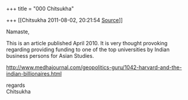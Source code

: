 +++
title = "000 Chitsukha"

+++
[[Chitsukha	2011-08-02, 20:21:54 [Source](https://groups.google.com/g/samskrita/c/JpU4JDwmXG8)]]



Namaste,  
  
This is an article published April 2010. It is very thought provoking  
regarding providing funding to one of the top universities by Indian  
business persons for Asian Studies.  
  
<http://www.medhajournal.com/geopolitics-guru/1042-harvard-and-the-indian-billionaires.html>  
  
regards  
Chitsukha

